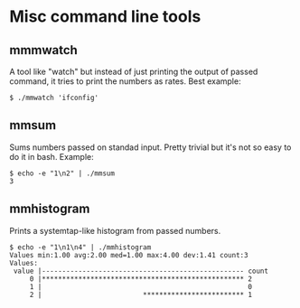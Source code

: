 Misc command line tools
=======================

mmmwatch
--------

A tool like "watch" but instead of just printing the output of passed
command, it tries to print the numbers as rates. Best example:

    $ ./mmwatch 'ifconfig'


mmsum
-----

Sums numbers passed on standad input. Pretty trivial but it's not so
easy to do it in bash. Example:

    $ echo -e "1\n2" | ./mmsum
    3

mmhistogram
-----------

Prints a systemtap-like histogram from passed numbers.

    $ echo -e "1\n1\n4" | ./mmhistogram
    Values min:1.00 avg:2.00 med=1.00 max:4.00 dev:1.41 count:3
    Values:
     value |-------------------------------------------------- count
         0 |************************************************** 2
         1 |                                                   0
         2 |                         ************************* 1
